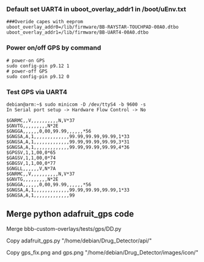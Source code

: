 ### Default set UART4 in uboot_overlay_addr1 in /boot/uEnv.txt

```
###Overide capes with eeprom
uboot_overlay_addr0=/lib/firmware/BB-RAYSTAR-TOUCHPAD-00A0.dtbo
uboot_overlay_addr1=/lib/firmware/BB-UART4-00A0.dtbo
```



### Power on/off GPS by command

```
# power-on GPS
sudo config-pin p9.12 1
# power-off GPS
sudo config-pin p9.12 0
```



### Test GPS via UART4

```
debian@arm:~$ sudo minicom -D /dev/ttyS4 -b 9600 -s
In Serial port setup -> Hardware Flow Control -> No

$GNRMC,,V,,,,,,,,,,N,V*37                                                    
$GNVTG,,,,,,,,,N*2E                                                          
$GNGGA,,,,,,0,00,99.99,,,,,,*56                                              
$GNGSA,A,1,,,,,,,,,,,,,99.99,99.99,99.99,1*33                                
$GNGSA,A,1,,,,,,,,,,,,,99.99,99.99,99.99,3*31                                
$GNGSA,A,1,,,,,,,,,,,,,99.99,99.99,99.99,4*36                                
$GPGSV,1,1,00,0*65                                                           
$GAGSV,1,1,00,0*74                                                           
$GBGSV,1,1,00,0*77                                                           
$GNGLL,,,,,,V,N*7A                                                           
$GNRMC,,V,,,,,,,,,,N,V*37                                                    
$GNVTG,,,,,,,,,N*2E                                                          
$GNGGA,,,,,,0,00,99.99,,,,,,*56                                              
$GNGSA,A,1,,,,,,,,,,,,,99.99,99.99,99.99,1*33
$GNGSA,A,1,,,,,,,,,,,,,99
```



## Merge python adafruit_gps code

Merge bbb-custom-overlays/tests/gps/DD.py

Copy adafruit_gps.py "/home/debian/Drug_Detector/api/"

Copy gps_fix.png and gps.png "/home/debian/Drug_Detector/images/icon/"
